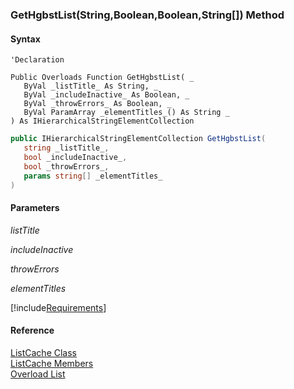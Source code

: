 ﻿### GetHgbstList(String,Boolean,Boolean,String\[\]) Method

#### Syntax

```vbnet
'Declaration

Public Overloads Function GetHgbstList( _
   ByVal _listTitle_ As String, _
   ByVal _includeInactive_ As Boolean, _
   ByVal _throwErrors_ As Boolean, _
   ByVal ParamArray _elementTitles_() As String _
) As IHierarchicalStringElementCollection
```

```csharp
public IHierarchicalStringElementCollection GetHgbstList( 
   string _listTitle_,
   bool _includeInactive_,
   bool _throwErrors_,
   params string[] _elementTitles_
)
```

#### Parameters

_listTitle_

_includeInactive_

_throwErrors_

_elementTitles_

[!include[Requirements](../partials/requirements.md)]

#### Reference

[ListCache Class](fcSDK~FChoice.Foundation.Clarify.ListCache.md)  
[ListCache Members](fcSDK~FChoice.Foundation.Clarify.ListCache_members.md)  
[Overload List](fcSDK~FChoice.Foundation.Clarify.ListCache~GetHgbstList.md)